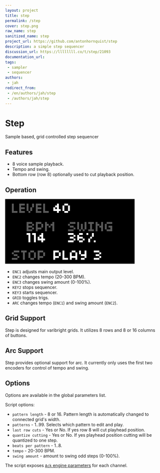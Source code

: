 ```yaml
---
layout: project
title: step
permalink: /step
cover: step.png
raw_name: step
sanitized_name: step
project_url: https://github.com/antonhornquist/step
description: a simple step sequencer
discussion_url: https://llllllll.co/t/step/21093
documentation_url: 
tags:
 - sampler
 - sequencer
authors:
 - jah
redirect_from:
 - /en/authors/jah/step
 - /authors/jah/step
---
```

# Step

Sample based, grid controlled step sequencer

## Features

- 8 voice sample playback.
- Tempo and swing.
- Bottom row (row 8) optionally used to cut playback position.

## Operation

![screenshot](https://raw.githubusercontent.com/antonhornquist/step/HEAD/screen.png)

- `ENC1` adjusts main output level.
- `ENC2` changes tempo (20-300 BPM).
- `ENC3` changes swing amount (0-100%).
- `KEY2` stops sequencer.
- `KEY3` starts sequencer.
- `GRID` toggles trigs.
- `ARC` changes tempo (`ENC1`) and swing amount (`ENC2`).

## Grid Support

Step is designed for varibright grids. It utilizes 8 rows and 8 or 16 columns of buttons.

## Arc Support

Step provides optional support for arc. It currently only uses the first two encoders for control of tempo and swing.

## Options

Options are available in the global parameters list.

Script options:

- `pattern length` - 8 or 16. Pattern length is automatically changed to connected grid's width.
- `patterns` - 1..99. Selects which pattern to edit and play.
- `last row cuts` - Yes or No. If yes row 8 will cut playhead position.
- `quantize cutting` - Yes or No. If yes playhead position cutting will be quantized to one step.
- `beats per pattern` - 1..8.
- `tempo` - 20-300 BPM.
- `swing amount` - amount to swing odd steps (0-100%).

The script exposes [`Ack` engine parameters](https://github.com/antonhornquist/ack/blob/master/README.md#default-parameters) for each channel.

